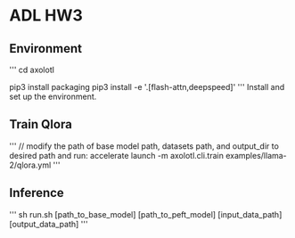 # ADL HW3 

## Environment
'''
cd axolotl

pip3 install packaging
pip3 install -e '.[flash-attn,deepspeed]'
'''
Install and set up the environment.

## Train Qlora
'''
// modify the path of base model path, datasets path, and output_dir to desired path and run:
accelerate launch -m axolotl.cli.train examples/llama-2/qlora.yml
'''

## Inference
'''
sh run.sh [path_to_base_model] [path_to_peft_model] [input_data_path] [output_data_path]
'''


